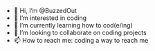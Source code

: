 - 👋 Hi, I’m @BuzzedOut
- 👀 I’m interested in coding
- 🌱 I’m currently learning how to cod(e/ing)
- 💞️ I’m looking to collaborate on coding projects
- 📫 How to reach me: coding a way to reach me

<!---
BuzzedOut/BuzzedOut is a ✨ special ✨ repository because its `README.md` (this file) appears on your GitHub profile.
You can click the Preview link to take a look at your changes.
--->
